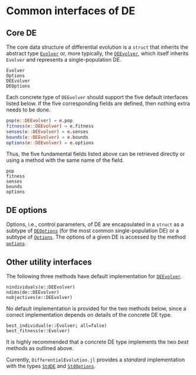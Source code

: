 # Common interfaces of DE

## Core DE
The core data structure of differential evolution is a `struct` that inherits the abstract type
[`Evolver`](@ref) or, more typically, the [`DEEvolver`](@ref), which itself inherits `Evolver` and 
represents a single-population DE. 
```@docs
Evolver
Options
DEEvolver
DEOptions
```

Each concrete type of `DEEvolver` should support the five default interfaces listed below. If the five corresponding fields are defined, then nothing extra needs to be done.
```julia
pop(e::DEEvolver) = e.pop
fitness(e::DEEvolver) = e.fitness
senses(e::DEEvolver) = e.senses
bounds(e::DEEvolver) = e.bounds
options(e::DEEvolver) = e.options
```
Thus, the five fundamental fields listed above can be retrieved directly or using a method with the same name of the field.

```@docs
pop
fitness
senses
bounds
options
```


## DE options
Options, i.e., control parameters, of DE are encapsulated in a `struct` as a subtype of [`DEOptions`](@ref) (for the most common single-population DE) or a subtype of [`Options`](@ref). The options of a given DE is accessed by the method [`options`](@ref).

## Other utility interfaces
The following three methods have default implementation for [`DEEvolver`](@ref).
```@docs
nindividuals(e::DEEvolver) 
ndims(de::DEEvolver)
nobjectives(e::DEEvolver)
```

No default implementation is provided for the two methods below, since a correct implementation depends on details of the concrete DE type.
```@docs
best_individual(e::Evolver; all=false)
best_fitness(e::Evolver)
```
It is highly recommended that a concrete DE type implements the two *best* methods as outlined above.

Currently, `DifferentialEvolution.jl` provides a *standard* implementation with the types [`StdDE`](@ref) and [`StdOptions`](@ref).